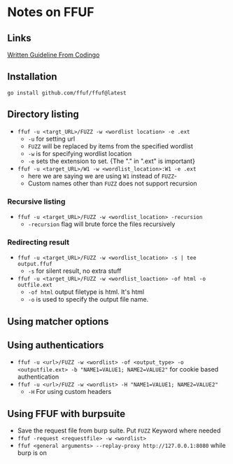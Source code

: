 # Notes on FFUF

## Links

[Written Guideline From Codingo](https://codingo.io/tools/ffuf/bounty/2020/09/17/everything-you-need-to-know-about-ffuf.html)

## Installation

`go install github.com/ffuf/ffuf@latest`

## Directory listing

- `ffuf -u <targt_URL>/FUZZ -w <wordlist location> -e .ext`
  - `-u` for setting url
  - `FUZZ` will be replaced by items from the specified wordlist
  - `-w` is for specifying wordlist location
  - `-e` sets the extension to set. {The "." in ".ext" is important}
- `ffuf -u <target_URL>/W1 -w <wordlist_location>:W1 -e .ext`
  - here we are saying we are using `W1` instead of `FUZZ`-
  - Custom names other than `FUZZ` does not support recursion

### Recursive listing

- `ffuf -u <target_URL>/FUZZ -w <wordlist_location> -recursion`
  - `-recursion` flag will brute force the files recursively

### Redirecting result

- `ffuf -u <target_URL>/FUZZ -w <wordlist_location> -s | tee output.ffuf`
  - `-s` for silent result, no extra stuff
- `ffuf -u <target_URL>/FUZZ -w <wordlist_loaction> -of html -o outfile.ext`
  - `-of html` output filetype is html. It's html
  - `-o` is used to specify the output file name.

## Using matcher options

## Using authenticatiors

- `ffuf -u <url>/FUZZ -w <wordlist> -of <output_type> -o <outputfile.ext> -b "NAME1=VALUE1; NAME2=VALUE2"` for cookie based authentication
- `ffuf -u <url>/FUZZ -w <wordlist> -H "NAME1=VALUE1; NAME2=VALUE2"`
  - `-H` For using custom headers

## Using FFUF with burpsuite

- Save the request file from burp suite. Put `FUZZ` Keyword where needed
- `ffuf -request <requestfile> -w <wordlist>`
- `ffuf <general arguments> --replay-proxy http://127.0.0.1:8080` while burp is on
